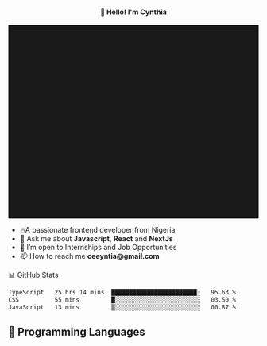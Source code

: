 <h4 align="center">👋 Hello! I'm Cynthia</h4>

<hr style="height:10%; margin-left:0; margin-right:0;" />

<div align="left">
  <ul>
  <li>🔥A passionate frontend developer from Nigeria</li>
  <li>💬 Ask me about <strong>Javascript</strong>, <strong>React</strong> and <strong> NextJs</strong></li>
  <li>👯 I’m open to Internships and Job Opportunities</li>
  <li>📫 How to reach me <strong>ceeyntia@gmail.com</strong></li>
</ul>
</div
  
## 📊 GitHub Stats

<!--START_SECTION:waka-->

```txt
TypeScript   25 hrs 14 mins  ████████████████████████░   95.63 %
CSS          55 mins         █░░░░░░░░░░░░░░░░░░░░░░░░   03.50 %
JavaScript   13 mins         ▒░░░░░░░░░░░░░░░░░░░░░░░░   00.87 %
```

<!--END_SECTION:waka-->

## 💬 Programming Languages

<!--START_SECTION:languages-->
<!--END_SECTION:languages-->
